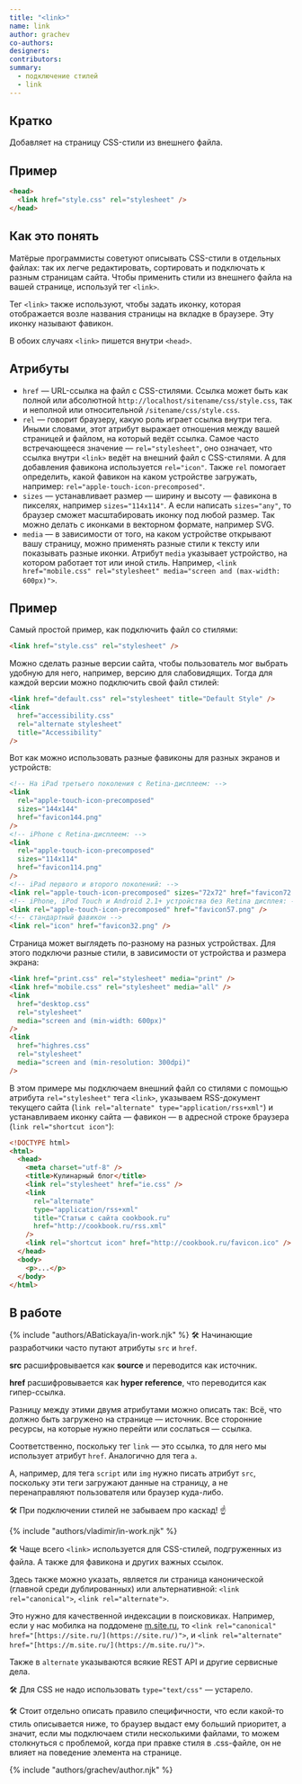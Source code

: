 ```yaml
---
title: "<link>"
name: link
author: grachev
co-authors:
designers:
contributors:
summary:
  - подключение стилей
  - link
---
```


## Кратко

Добавляет на страницу CSS-стили из внешнего файла.

## Пример

```html
<head>
  <link href="style.css" rel="stylesheet" />
</head>
```

## Как это понять

Матёрые программисты советуют описывать CSS-стили в отдельных файлах: так их легче редактировать, сортировать и подключать к разным страницам сайта. Чтобы применить стили из внешнего файла на вашей странице, используй тег `<link>`.

Тег `<link>` также используют, чтобы задать иконку, которая отображается возле названия страницы на вкладке в браузере. Эту иконку называют фавикон.

В обоих случаях `<link>` пишется внутри `<head>`.

## Атрибуты

- `href` — URL-ссылка на файл с CSS-стилями. Ссылка может быть как полной или абсолютной `http://localhost/sitename/css/style.css`, так и неполной или относительной `/sitename/css/style.css`.
- `rel` — говорит браузеру, какую роль играет ссылка внутри тега. Иными словами, этот атрибут выражает отношения между вашей страницей и файлом, на который ведёт ссылка. Самое часто встречающееся значение — `rel="stylesheet"`, оно означает, что ссылка внутри `<link>` ведёт на внешний файл с CSS-стилями. А для добавления фавикона используется `rel="icon"`. Также `rel` помогает определить, какой фавикон на каком устройстве загружать, например: `rel="apple-touch-icon-precomposed"`.
- `sizes` — устанавливает размер — ширину и высоту — фавикона в пикселях, например `sizes="114x114"`. А если написать `sizes="any"`, то браузер сможет масштабировать иконку под любой размер. Так можно делать с иконками в векторном формате, например SVG.
- `media` — в зависимости от того, на каком устройстве открывают вашу страницу, можно применять разные стили к тексту или показывать разные иконки. Атрибут `media` указывает устройство, на котором работает тот или иной стиль. Например, `<link href="mobile.css" rel="stylesheet" media="screen and (max-width: 600px)">`.

## Пример

Самый простой пример, как подключить файл со стилями:

```html
<link href="style.css" rel="stylesheet" />
```

Можно сделать разные версии сайта, чтобы пользователь мог выбрать удобную для него, например, версию для слабовидящих. Тогда для каждой версии можно подключить свой файл стилей:

```html
<link href="default.css" rel="stylesheet" title="Default Style" />
<link
  href="accessibility.css"
  rel="alternate stylesheet"
  title="Accessibility"
/>
```

Вот как можно использовать разные фавиконы для разных экранов и устройств:

```html
<!-- На iPad третьего поколения с Retina-дисплеем: -->
<link
  rel="apple-touch-icon-precomposed"
  sizes="144x144"
  href="favicon144.png"
/>
<!-- iPhone с Retina-дисплеем: -->
<link
  rel="apple-touch-icon-precomposed"
  sizes="114x114"
  href="favicon114.png"
/>
<!-- iPad первого и второго поколений: -->
<link rel="apple-touch-icon-precomposed" sizes="72x72" href="favicon72.png" />
<!-- iPhone, iPod Touch и Android 2.1+ устройства без Retina дисплея: -->
<link rel="apple-touch-icon-precomposed" href="favicon57.png" />
<!-- стандартный фавикон -->
<link rel="icon" href="favicon32.png" />
```

Страница может выглядеть по-разному на разных устройствах. Для этого подключи разные стили, в зависимости от устройства и размера экрана:

```html
<link href="print.css" rel="stylesheet" media="print" />
<link href="mobile.css" rel="stylesheet" media="all" />
<link
  href="desktop.css"
  rel="stylesheet"
  media="screen and (min-width: 600px)"
/>
<link
  href="highres.css"
  rel="stylesheet"
  media="screen and (min-resolution: 300dpi)"
/>
```

В этом примере мы подключаем внешний файл со стилями с помощью атрибута `rel="stylesheet"` тега `<link>`, указываем RSS-документ текущего сайта (`link rel="alternate" type="application/rss+xml"`) и устанавливаем иконку сайта — фавикон — в адресной строке браузера (`link rel="shortcut icon"`):

```html
<!DOCTYPE html>
<html>
  <head>
    <meta charset="utf-8" />
    <title>Кулинарный блог</title>
    <link rel="stylesheet" href="ie.css" />
    <link
      rel="alternate"
      type="application/rss+xml"
      title="Статьи с сайта cookbook.ru"
      href="http://cookbook.ru/rss.xml"
    />
    <link rel="shortcut icon" href="http://cookbook.ru/favicon.ico" />
  </head>
  <body>
    <p>...</p>
  </body>
</html>
```

## В работе

{% include "authors/ABatickaya/in-work.njk" %} 🛠 Начинающие разработчики часто путают атрибуты `src` и `href`.

**src** расшифровывается как **source** и переводится как источник.

**href** расшифровывается как **hyper reference**, что переводится как гипер-ссылка.

Разницу между этими двумя атрибутами можно описать так: Всё, что должно быть загружено на странице — источник. Все сторонние ресурсы, на которые нужно перейти или сослаться — ссылка.

Соответственно, поскольку тег `link` — это ссылка, то для него мы использует атрибут `href`. Аналогично для тега `a`.

А, например, для тега `script` или `img` нужно писать атрибут `src`, поскольку эти теги загружают данные на страницу, а не перенаправляют пользователя или браузер куда-либо.

🛠 При подключении стилей не забываем про каскад! ☝️

{% include "authors/vladimir/in-work.njk" %}

🛠 Чаще всего `<link>` используется для CSS-стилей, подгруженных из файла. А также для фавикона и других важных ссылок.

Здесь также можно указать, является ли страница канонической (главной среди дублированных) или альтернативной: `<link rel="canonical">`, `<link rel="alternate">`.

Это нужно для качественной индексации в поисковиках. Например, если у нас мобилка на поддомене [m.site.ru](http://m.site.ru/), то `<link rel="canonical" href="[https://site.ru/](https://site.ru/)">`, и `<link rel="alternate" href="[https://m.site.ru/](https://m.site.ru/)">`.

Также в `alternate` указываются всякие REST API и другие сервисные дела.

🛠 Для CSS не надо использовать `type="text/css"` — устарело.

🛠 Стоит отдельно описать правило специфичности, что если какой-то стиль описывается ниже, то браузер выдаст ему больший приоритет, а значит, если мы подключаем стили несколькими файлами, то можем столкнуться с проблемой, когда при правке стиля в .css-файле, он не влияет на поведение элемента на странице.

{% include "authors/grachev/author.njk" %}
